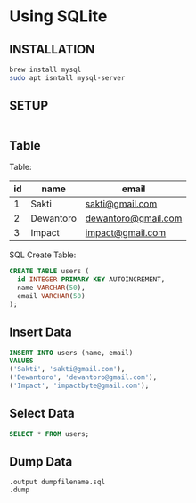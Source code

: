 # Using SQLite

## INSTALLATION

```sh
brew install mysql
sudo apt isntall mysql-server
```

## SETUP

```sh

```

## Table

Table:

| id  | name      | email               |
| --- | --------- | ------------------- |
| 1   | Sakti     | sakti@gmail.com     |
| 2   | Dewantoro | dewantoro@gmail.com |
| 3   | Impact    | impact@gmail.com    |

SQL Create Table:

```sql
CREATE TABLE users (
  id INTEGER PRIMARY KEY AUTOINCREMENT,
  name VARCHAR(50),
  email VARCHAR(50)
);
```

## Insert Data

```sql
INSERT INTO users (name, email)
VALUES
('Sakti', 'sakti@gmail.com'),
('Dewantoro', 'dewantoro@gmail.com'),
('Impact', 'impactbyte@gmail.com');
```

## Select Data

```sql
SELECT * FROM users;
```

## Dump Data

```
.output dumpfilename.sql
.dump
```
